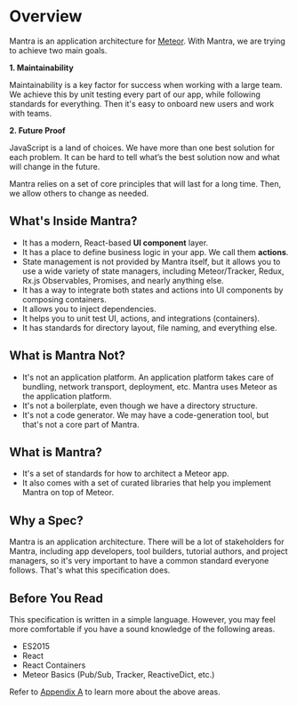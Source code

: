 # Overview

Mantra is an application architecture for [Meteor](https://www.meteor.com/). With Mantra, we are trying to achieve two main goals.

**1. Maintainability**

Maintainability is a key factor for success when working with a large team. We achieve this by unit testing every part of our app, while following standards for everything. Then it's easy to onboard new users and work with teams.

**2. Future Proof**

JavaScript is a land of choices. We have more than one best solution for each problem. It can be hard to tell what’s the best solution now and what will change in the future.

Mantra relies on a set of core principles that will last for a long time. Then, we allow others to change as needed.

## What's Inside Mantra?

* It has a modern, React-based **UI component** layer.
* It has a place to define business logic in your app. We call them **actions**.
* State management is not provided by Mantra itself, but it allows you to use a wide variety of state managers, including Meteor/Tracker, Redux, Rx.js Observables, Promises, and nearly anything else.
* It has a way to integrate both states and actions into UI components by composing containers.
* It allows you to inject dependencies.
* It helps you to unit test UI, actions, and integrations (containers).
* It has standards for directory layout, file naming, and everything else.

## What is Mantra Not?

* It's not an application platform. An application platform takes care of bundling, network transport, deployment, etc. Mantra uses Meteor as the application platform.
* It's not a boilerplate, even though we have a directory structure.
* It's not a code generator. We may have a code-generation tool, but that's not a core part of Mantra.

## What is Mantra?

* It's a set of standards for how to architect a Meteor app.
* It also comes with a set of curated libraries that help you implement Mantra on top of Meteor.

## Why a Spec?

Mantra is an application architecture. There will be a lot of stakeholders for Mantra, including app developers, tool builders, tutorial authors, and project managers, so it's very important to have a common standard everyone follows. That's what this specification does.

## Before You Read

This specification is written in a simple language. However, you may feel more comfortable if you have a sound knowledge of the following areas.

* ES2015
* React
* React Containers
* Meteor Basics (Pub/Sub, Tracker, ReactiveDict, etc.)

Refer to [Appendix A](#sec-Appendix-Prerequisite) to learn more about the above areas.
